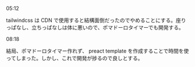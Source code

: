 05:12

tailwindcss は CDN で使用すると結構面倒だったのでやめることにする。座りっぱなし、立ちっぱなしは体に悪いので、ポマドーロタイマーでも開発する。

08:18

結局、ポマドーロタイマー作れず、 preact template を作成することで時間を使ってしまった。しかし、これで開発が捗るので良しとする。
